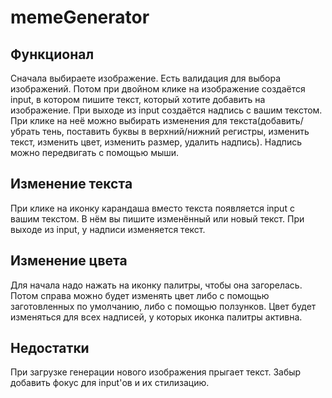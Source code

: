 # memeGenerator

## Функционал
Сначала выбираете изображение.
Есть валидация для выбора изображений. Потом при двойном клике на изображение создаётся input, в котором пишите текст, который хотите добавить на изображение.
При выходе из input создаётся надпись с вашим текстом. При клике на неё можно выбирать изменения для текста(добавить/убрать тень, поставить буквы в верхний/нижний регистры, изменить текст, изменить цвет, изменить размер, удалить надпись).
Надпись можно передвигать с помощью мыши.

## Изменение текста
При клике на иконку карандаша вместо текста появляется input с вашим текстом. В нём вы пишите изменённый или новый текст. При выходе из input, у надписи изменяется текст.

## Изменение цвета
Для начала надо нажать на иконку палитры, чтобы она загорелась. Потом справа можно будет изменять цвет либо с помощью заготовленных по умолчанию, либо с помощью ползунков. Цвет будет изменяться для всех надписей, у которых иконка палитры активна.

## Недостатки
При загрузке генерации нового изображения прыгает текст. 
Забыр добавить фокус для input'ов и их стилизацию.
